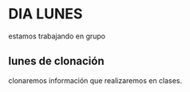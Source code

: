 # DIA LUNES
estamos trabajando en grupo

## lunes de clonación
clonaremos información que  realizaremos en clases.
